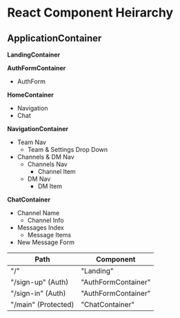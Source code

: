 # React Component Heirarchy

## ApplicationContainer

**LandingContainer**

**AuthFormContainer**
- AuthForm

**HomeContainer**
- Navigation
- Chat

**NavigationContainer**
- Team Nav
  - Team & Settings Drop Down
- Channels & DM Nav
  - Channels Nav
    - Channel Item
  - DM Nav
    - DM Item

**ChatContainer**
- Channel Name
  - Channel Info
- Messages Index
  - Message Items
- New Message Form




|    Path                                 |      Component           |
|-----------------------------------------|--------------------------|
| "/"                                     | "Landing"                |
| "/sign-up" (Auth)                       | "AuthFormContainer"      |
| "/sign-in" (Auth)                       | "AuthFormContainer"      |
| "/main" (Protected)                     | "ChatContainer"          |
